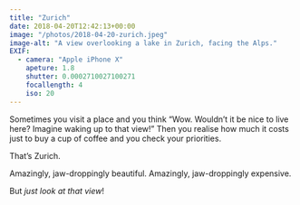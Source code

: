```yaml
---
title: "Zurich"
date: 2018-04-20T12:42:13+00:00
image: "/photos/2018-04-20-zurich.jpeg"
image-alt: "A view overlooking a lake in Zurich, facing the Alps."
EXIF:
  - camera: "Apple iPhone X"
    apeture: 1.8
    shutter: 0.0002710027100271
    focallength: 4
    iso: 20
---
```


Sometimes you visit a place and you think “Wow. Wouldn’t it be nice to live here? Imagine waking up to that view!” Then you realise how much it costs just to buy a cup of coffee and you check your priorities.

That’s Zurich.

Amazingly, jaw-droppingly beautiful. Amazingly, jaw-droppingly expensive.

But _just look at that view_!
